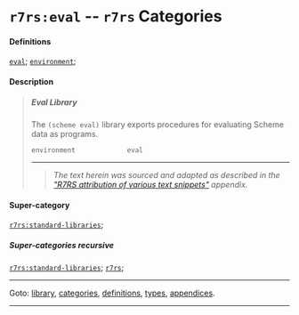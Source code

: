 

<a id='category__r7rs__r7rs_3a_eval'></a>

# `r7rs:eval` -- `r7rs` Categories


#### Definitions

[`eval`](../../r7rs/definitions/eval.md#definition__r7rs__eval);
[`environment`](../../r7rs/definitions/environment.md#definition__r7rs__environment);


#### Description

> ##### Eval Library
> 
> The `(scheme eval)` library exports procedures for evaluating Scheme
> data as programs.
> 
> ````
> environment             eval
> ````
> 
> 
> ----
> > *The text herein was sourced and adapted as described in the ["R7RS attribution of various text snippets"](../../r7rs/appendices/attribution.md#appendix__r7rs__attribution) appendix.*


#### Super-category

[`r7rs:standard-libraries`](../../r7rs/categories/r7rs_3a_standard-libraries.md#category__r7rs__r7rs_3a_standard-libraries);


##### Super-categories recursive

[`r7rs:standard-libraries`](../../r7rs/categories/r7rs_3a_standard-libraries.md#category__r7rs__r7rs_3a_standard-libraries);
[`r7rs`](../../r7rs/categories/r7rs.md#category__r7rs__r7rs);

----

Goto: [library](../../r7rs/_index.md#library__r7rs), [categories](../../r7rs/categories/_index.md#toc__r7rs__categories), [definitions](../../r7rs/definitions/_index.md#toc__r7rs__definitions), [types](../../r7rs/types/_index.md#toc__r7rs__types), [appendices](../../r7rs/appendices/_index.md#toc__r7rs__appendices).

----

